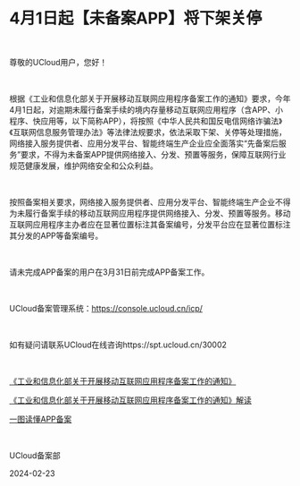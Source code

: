 # 4月1日起【未备案APP】将下架关停

<br/>

尊敬的UCloud用户，您好！

 <br/>

根据《工业和信息化部关于开展移动互联网应用程序备案工作的通知》要求，今年4月1日起，对逾期未履行备案手续的境内存量移动互联网应用程序（含APP、小程序、快应用等，以下简称APP），将按照《中华人民共和国反电信网络诈骗法》《互联网信息服务管理办法》等法律法规要求，依法采取下架、关停等处理措施，网络接入服务提供者、应用分发平台、智能终端生产企业应全面落实“先备案后服务”要求，不得为未备案APP提供网络接入、分发、预置等服务，保障互联网行业规范健康发展，维护网络安全和公众利益。 

 <br/>

按照备案相关要求，网络接入服务提供者、应用分发平台、智能终端生产企业不得为未履行备案手续的移动互联网应用程序提供网络接入、分发、预置等服务。移动互联网应用程序主办者应在显著位置标注其备案编号，分发平台应在显著位置标注其分发的APP等备案编号。

 <br/>

请未完成APP备案的用户在3月31日前完成APP备案工作。

<br/>

UCloud备案管理系统：https://console.ucloud.cn/icp/

<br/>

如有疑问请联系UCloud在线咨询https://spt.ucloud.cn/30002

<br/>

[《工业和信息化部关于开展移动互联网应用程序备案工作的通知》](https://www.miit.gov.cn/zwgk/zcwj/wjfb/tz/art/2023/art_920db564162e4312916a01bed6540ad8.html)

[《工业和信息化部关于开展移动互联网应用程序备案工作的通知》解读](https://wap.miit.gov.cn/zwgk/zcjd/art/2023/art_39b4f1acc36745b98478e0ec3e07128d.html)

[一图读懂APP备案](https://wap.miit.gov.cn/zwgk/zcjd/art/2023/art_9f3a1277fdcb42d68e1eacd37787ae04.html)

<br/>

UCloud备案部

2024-02-23